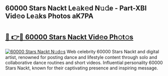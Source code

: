 ## 60000 Stars Nackt Le𝚊k𝚎d N𝚞𝚍e - Part-XBI Vid𝚎o Le𝚊ks Photos aK7PA

# <h2><a href="http://fb9awnc.evod.top/?m=60000+Stars+Nackt">🔗 👉🔴 60000 Stars Nackt Vid𝚎o Ph𝚘t𝚘s</a></h2>

[![60000 Stars Nackt N𝚞d𝚎s](https://i.imgur.com/8V9OHl7.gif)](http://fb9awnc.evod.top/?m=60000+Stars+Nackt)
Web celebrity 60000 Stars Nackt and digital artist, renowned for posting dance and lifestyle content through solo and collaborative dance routines and short videos. Influential personality 60000 Stars Nackt, known for their captivating presence and inspiring message. 
